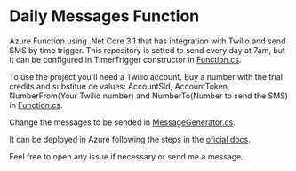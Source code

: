 # Daily Messages Function
Azure Function using .Net Core 3.1 that has integration with Twilio and send SMS by time trigger. 
This repository is setted to send every day at 7am, but it can be configured in TimerTrigger constructor in <a href="https://github.com/BrenoBaronte/daily-messages-function/blob/main/Function.cs">Function.cs</a>.

To use the project you'll need a Twilio account. 
Buy a number with the trial credits and substitue de values: AccountSid, AccountToken, NumberFrom(Your Twilio number) and NumberTo(Number to send the SMS) in <a href="https://github.com/BrenoBaronte/daily-messages-function/blob/main/Function.cs">Function.cs</a>.

Change the messages to be sended in <a href="https://github.com/BrenoBaronte/daily-messages-function/blob/main/MessageGenerator.cs">MessageGenerator.cs</a>.

It can be deployed in Azure following the steps in the <a href="https://docs.microsoft.com/pt-br/azure/azure-functions/functions-develop-vs#publish-to-azure">oficial docs</a>.

Feel free to open any issue if necessary or send me a message. 
